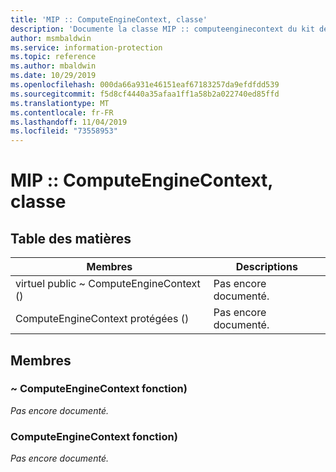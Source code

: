 ```yaml
---
title: 'MIP :: ComputeEngineContext, classe'
description: 'Documente la classe MIP :: computeenginecontext du kit de développement logiciel (SDK) Microsoft Information Protection (MIP).'
author: msmbaldwin
ms.service: information-protection
ms.topic: reference
ms.author: mbaldwin
ms.date: 10/29/2019
ms.openlocfilehash: 000da66a931e46151eaf67183257da9efdfdd539
ms.sourcegitcommit: f5d8cf4440a35afaa1ff1a58b2a022740ed85ffd
ms.translationtype: MT
ms.contentlocale: fr-FR
ms.lasthandoff: 11/04/2019
ms.locfileid: "73558953"
---
```

# <a name="class-mipcomputeenginecontext"></a>MIP :: ComputeEngineContext, classe 
  
## <a name="summary"></a>Table des matières
 Membres                        | Descriptions                                
--------------------------------|---------------------------------------------
virtuel public ~ ComputeEngineContext ()  | Pas encore documenté.
ComputeEngineContext protégées ()  | Pas encore documenté.
  
## <a name="members"></a>Membres
  
### <a name="computeenginecontext-function"></a>~ ComputeEngineContext fonction)
_Pas encore documenté._

  
### <a name="computeenginecontext-function"></a>ComputeEngineContext fonction)
_Pas encore documenté._
